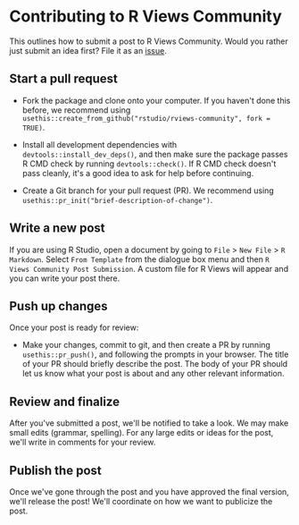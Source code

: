# Contributing to R Views Community

This outlines how to submit a post to R Views Community. Would you rather just submit an idea first? File it as an [issue](https://github.com/rstudio/rviews-community/issues).

## Start a pull request

*   Fork the package and clone onto your computer. If you haven't done this before, we recommend using `usethis::create_from_github("rstudio/rviews-community", fork = TRUE)`.

*   Install all development dependencies with `devtools::install_dev_deps()`, and then make sure the package passes R CMD check by running `devtools::check()`. 
    If R CMD check doesn't pass cleanly, it's a good idea to ask for help before continuing. 
*   Create a Git branch for your pull request (PR). We recommend using `usethis::pr_init("brief-description-of-change")`.

## Write a new post

If you are using R Studio, open a document by going to `File` > `New File` > `R Markdown`. Select `From Template` from the dialogue box menu and then `R Views Community Post Submission`. A custom file for R Views will appear and you can write your post there.

## Push up changes

Once your post is ready for review:

*   Make your changes, commit to git, and then create a PR by running `usethis::pr_push()`, and following the prompts in your browser.
    The title of your PR should briefly describe the post.
    The body of your PR should let us know what your post is about and any other relevant information.

## Review and finalize

After you've submitted a post, we'll be notified to take a look. We may make small edits (grammar, spelling). For any large edits or ideas for the post, we'll write in comments for your review.

## Publish the post

Once we've gone through the post and you have approved the final version, we'll release the post! We'll coordinate on how we want to publicize the post.
